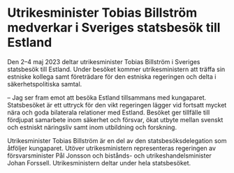 # Utrikesminister Tobias Billström medverkar i Sveriges statsbesök till Estland

Den 2–4 maj 2023 deltar utrikesminister Tobias Billström i Sveriges statsbesök till Estland. Under besöket kommer utrikesministern att träffa sin estniske kollega samt företrädare för den estniska regeringen och delta i säkerhetspolitiska samtal.

– Jag ser fram emot att besöka Estland tillsammans med kungaparet. Statsbesöket är ett uttryck för den vikt regeringen lägger vid fortsatt mycket nära och goda bilaterala relationer med Estland. Besöket ger tillfälle till fördjupat samarbete inom säkerhet och försvar, ökat utbyte mellan svenskt och estniskt näringsliv samt inom utbildning och forskning.

Utrikesminister Tobias Billström är en del av den statsbesöksdelegation som åtföljer kungaparet. Utöver utrikesministern representeras regeringen av försvarsminister Pål Jonsson och bistånds- och utrikeshandelsminister Johan Forssell. Utrikesministern deltar under hela statsbesöket.
